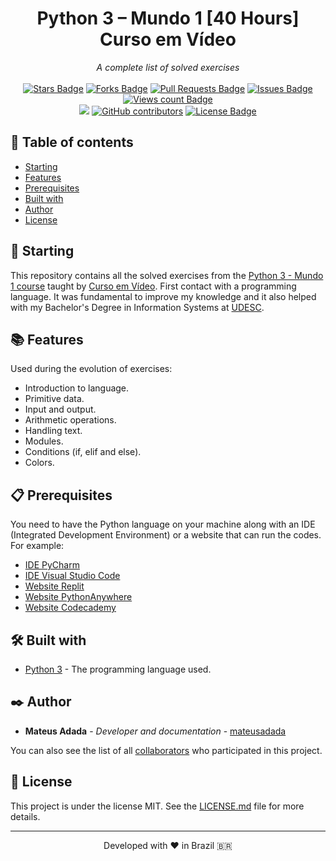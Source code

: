 <h1 align="center">Python 3 – Mundo 1 [40 Hours] Curso em Vídeo</h1>
<div align="center"><i>A complete list of solved exercises</i><br><br>
<a href="https://github.com/mateusadada/python3-mundo1-cursoemvideo/stargazers"><img src="https://img.shields.io/github/stars/mateusadada/python3-mundo1-cursoemvideo" alt="Stars Badge"/></a>
<a href="https://github.com/mateusadada/python3-mundo1-cursoemvideo/network/members"><img src="https://img.shields.io/github/forks/mateusadada/python3-mundo1-cursoemvideo" alt="Forks Badge"/></a>
<a href="https://github.com/mateusadada/python3-mundo1-cursoemvideo/pulls"><img src="https://img.shields.io/github/issues-pr/mateusadada/python3-mundo1-cursoemvideo" alt="Pull Requests Badge"/></a>
<a href="https://github.com/mateusadada/python3-mundo1-cursoemvideo/issues"><img src="https://img.shields.io/github/issues/mateusadada/python3-mundo1-cursoemvideo" alt="Issues Badge"/></a>
<a href="https://github.com/mateusadada/python3-mundo1-cursoemvideo"><img src="https://komarev.com/ghpvc/?username=python3-mundo1-cursoemvideo&color=447ff7&label=views" alt="Views count Badge"/></a>
<br><a href="https://mateusadada.github.io/python3-mundo1-cursoemvideo/" target="blank"><img src="https://img.shields.io/website?url=https%3A%2F%2Fmateusadada.github.io%2Fpython3-mundo1-cursoemvideo&logo=github" /></a>
<a href="https://github.com/mateusadada/python3-mundo1-cursoemvideo/graphs/contributors"><img alt="GitHub contributors" src="https://img.shields.io/github/contributors/mateusadada/python3-mundo1-cursoemvideo?color=2b9348"></a>
<a href="https://github.com/mateusadada/python3-mundo1-cursoemvideo/blob/main/LICENSE"><img src="https://img.shields.io/github/license/mateusadada/python3-mundo1-cursoemvideo?color=2b9348" alt="License Badge"/></a>
</div>

## 📜 Table of contents

- [Starting](#-starting)
- [Features](#-features)
- [Prerequisites](#-prerequisites)
- [Built with](#️-built-with)
- [Author](#️-author)
- [License](#-license)

## 🚀 Starting

This repository contains all the solved exercises from the [Python 3 - Mundo 1 course](https://www.cursoemvideo.com/curso/python-3-mundo-1/) taught by [Curso em Vídeo](https://www.cursoemvideo.com/). First contact with a programming language. It was fundamental to improve my knowledge and it also helped with my Bachelor's Degree in Information Systems at [UDESC](https://www.udesc.br/).

## 📚 Features

Used during the evolution of exercises:

- Introduction to language.
- Primitive data.
- Input and output.
- Arithmetic operations.
- Handling text.
- Modules.
- Conditions (if, elif and else).
- Colors.

## 📋 Prerequisites

You need to have the Python language on your machine along with an IDE (Integrated Development Environment) or a website that can run the codes. For example:

* [IDE PyCharm](https://www.jetbrains.com/pycharm/)
* [IDE Visual Studio Code](https://code.visualstudio.com/)
* [Website Replit](https://replit.com/)
* [Website PythonAnywhere](https://www.pythonanywhere.com/)
* [Website Codecademy](https://www.codecademy.com/)

## 🛠️ Built with

* [Python 3](https://www.python.org/) - The programming language used.

## ✒️ Author

* **Mateus Adada** - *Developer and documentation* - [mateusadada](https://github.com/mateusadada)

You can also see the list of all [collaborators](https://github.com/mateusadada/python3-mundo1-cursoemvideo/graphs/contributors) who participated in this project.

## 📄 License

This project is under the license MIT. See the [LICENSE.md](https://github.com/mateusadada/python3-mundo1-cursoemvideo/blob/main/LICENSE) file for more details.

<hr><p align="center">Developed with ❤️ in Brazil 🇧🇷</p>
